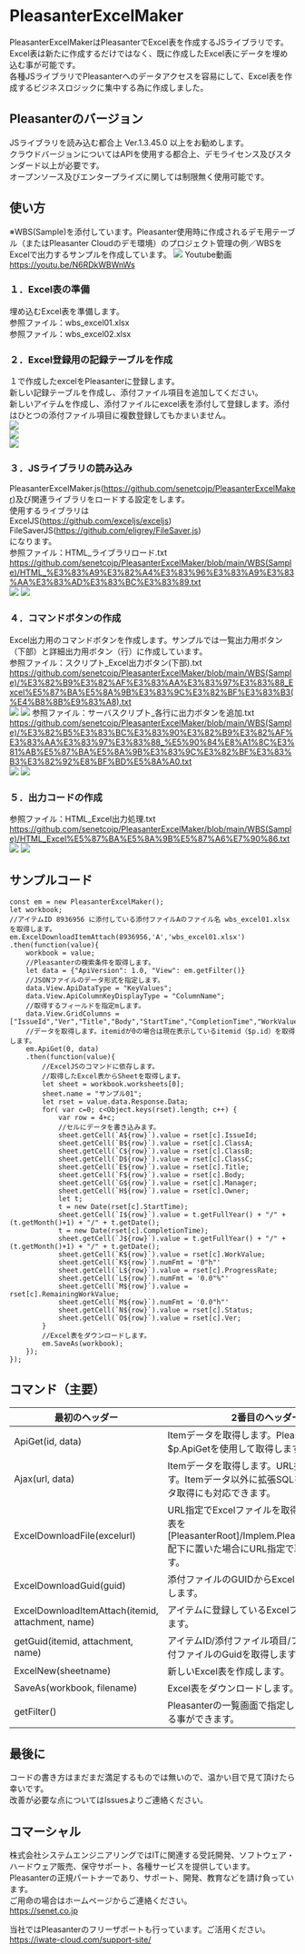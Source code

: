 # PleasanterExcelMaker

PleasanterExcelMakerはPleasanterでExcel表を作成するJSライブラリです。    
Excel表は新たに作成するだけではなく、既に作成したExcel表にデータを埋め込む事が可能です。  
各種JSライブラリでPleasanterへのデータアクセスを容易にして、Excel表を作成するビジネスロジックに集中する為に作成しました。  

## Pleasanterのバージョン
JSライブラリを読み込む都合上 Ver.1.3.45.0 以上をお勧めします。    
クラウドバージョンについてはAPIを使用する都合上、デモライセンス及びスタンダード以上が必要です。    
オープンソース及びエンタープライズに関しては制限無く使用可能です。    
  
## 使い方
※WBS(Sample)を添付しています。Pleasanter使用時に作成されるデモ用テーブル（またはPleasanter Cloudのデモ環境）のプロジェクト管理の例／WBSをExcelで出力するサンプルを作成しています。
![](images/ScreenShot_2023-10-27_182527.png)
Youtube動画  
https://youtu.be/N6RDkWBWnWs

### １．Excel表の準備
埋め込むExcel表を準備します。  
参照ファイル：wbs_excel01.xlsx  
参照ファイル：wbs_excel02.xlsx  

### ２．Excel登録用の記録テーブルを作成
１で作成したexcelをPleasanterに登録します。  
新しい記録テーブルを作成し、添付ファイル項目を追加してください。    
新しいアイテムを作成し、添付ファイルにexcel表を添付して登録します。添付はひとつの添付ファイル項目に複数登録してもかまいません。  
![](images/ScreenShot_2023-10-27_154350.png)  
![](images/ScreenShot_2023-10-27_154405.png)  
![](images/ScreenShot_2023-10-27_154418.png)

### ３．JSライブラリの読み込み
PleasanterExcelMaker.js(https://github.com/senetcojp/PleasanterExcelMaker)及び関連ライブラリをロードする設定をします。  
使用するライブラリは  
ExcelJS(https://github.com/exceljs/exceljs)  
FileSaverJS(https://github.com/eligrey/FileSaver.js)  
になります。  
参照ファイル：HTML_ライブラリロード.txt  
https://github.com/senetcojp/PleasanterExcelMaker/blob/main/WBS(Sample)/HTML_%E3%83%A9%E3%82%A4%E3%83%96%E3%83%A9%E3%83%AA%E3%83%AD%E3%83%BC%E3%83%89.txt  
![](images/ScreenShot_2023-10-27_155502.png)
![](images/ScreenShot_2023-10-27_155511.png)

### ４．コマンドボタンの作成
Excel出力用のコマンドボタンを作成します。サンプルでは一覧出力用ボタン（下部）と詳細出力用ボタン（行）に作成しています。  
参照ファイル：スクリプト_Excel出力ボタン(下部).txt  
https://github.com/senetcojp/PleasanterExcelMaker/blob/main/WBS(Sample)/%E3%82%B9%E3%82%AF%E3%83%AA%E3%83%97%E3%83%88_Excel%E5%87%BA%E5%8A%9B%E3%83%9C%E3%82%BF%E3%83%B3(%E4%B8%8B%E9%83%A8).txt  
![](images/ScreenShot_2023-10-27_155541.png)
![](images/ScreenShot_2023-10-27_155549.png)
参照ファイル：サーバスクリプト_各行に出力ボタンを追加.txt  
https://github.com/senetcojp/PleasanterExcelMaker/blob/main/WBS(Sample)/%E3%82%B5%E3%83%BC%E3%83%90%E3%82%B9%E3%82%AF%E3%83%AA%E3%83%97%E3%83%88_%E5%90%84%E8%A1%8C%E3%81%AB%E5%87%BA%E5%8A%9B%E3%83%9C%E3%82%BF%E3%83%B3%E3%82%92%E8%BF%BD%E5%8A%A0.txt  
![](images/ScreenShot_2023-10-27_155605.png)
![](images/ScreenShot_2023-10-27_155616.png)

### ５．出力コードの作成  
参照ファイル：HTML_Excel出力処理.txt
https://github.com/senetcojp/PleasanterExcelMaker/blob/main/WBS(Sample)/HTML_Excel%E5%87%BA%E5%8A%9B%E5%87%A6%E7%90%86.txt  
![](images/ScreenShot_2023-10-27_155502.png)
![](images/ScreenShot_2023-10-27_155522.png)

## サンプルコード
```
const em = new PleasanterExcelMaker();
let workbook;
//アイテムID 8936956 に添付している添付ファイルAのファイル名 wbs_excel01.xlsx を取得します。
em.ExcelDownloadItemAttach(8936956,'A','wbs_excel01.xlsx')
.then(function(value){
    workbook = value;
    //Pleasanterの検索条件を取得します。
    let data = {"ApiVersion": 1.0, "View": em.getFilter()}
    //JSONファイルのデータ形式を指定します。
    data.View.ApiDataType = "KeyValues";
    data.View.ApiColumnKeyDisplayType = "ColumnName";
    //取得するフィールドを指定mします。
    data.View.GridColumns = ["IssueId","Ver","Title","Body","StartTime","CompletionTime","WorkValue","ProgressRate","RemainingWorkValue","Status","ClassA","ClassB","ClassC","Owner","Manager"];
    //データを取得します。itemidが0の場合は現在表示しているitemid（$p.id）を取得します。
    em.ApiGet(0, data)
    .then(function(value){
        //ExcelJSのコマンドに依存します。
        //取得したExcel表からSheetを取得します。
        let sheet = workbook.worksheets[0];
        sheet.name = "サンプル01";
        let rset = value.data.Response.Data;
        for( var c=0; c<Object.keys(rset).length; c++) {
            var row = 4+c;
            //セルにデータを書き込みます。
            sheet.getCell(`A${row}`).value = rset[c].IssueId;
            sheet.getCell(`B${row}`).value = rset[c].ClassA;
            sheet.getCell(`C${row}`).value = rset[c].ClassB;
            sheet.getCell(`D${row}`).value = rset[c].ClassC;
            sheet.getCell(`E${row}`).value = rset[c].Title;
            sheet.getCell(`F${row}`).value = rset[c].Body;
            sheet.getCell(`G${row}`).value = rset[c].Manager;
            sheet.getCell(`H${row}`).value = rset[c].Owner;
            let t;
            t = new Date(rset[c].StartTime);
            sheet.getCell(`I${row}`).value = t.getFullYear() + "/" + (t.getMonth()+1) + "/" + t.getDate();
            t = new Date(rset[c].CompletionTime);
            sheet.getCell(`J${row}`).value = t.getFullYear() + "/" + (t.getMonth()+1) + "/" + t.getDate();
            sheet.getCell(`K${row}`).value = rset[c].WorkValue;
            sheet.getCell(`K${row}`).numFmt = '0"h"'
            sheet.getCell(`L${row}`).value = rset[c].ProgressRate;
            sheet.getCell(`L${row}`).numFmt = '0.0"%"'
            sheet.getCell(`M${row}`).value = rset[c].RemainingWorkValue;
            sheet.getCell(`M${row}`).numFmt = '0.0"h"'
            sheet.getCell(`N${row}`).value = rset[c].Status;
            sheet.getCell(`O${row}`).value = rset[c].Ver;
        }
        //Excel表をダウンロードします。
        em.SaveAs(workbook);
    });
});
```

## コマンド（主要）
最初のヘッダー | 2番目のヘッダー
------------ | -------------
ApiGet(id, data) | Itemデータを取得します。Pleasanterの$p.ApiGetを使用して取得します。
Ajax(url, data) | Itemデータを取得します。URL指定で取得します。Itemデータ以外に拡張SQLを使用したデータ取得にも対応できます。
ExcelDownloadFile(excelurl) | URL指定でExcelファイルを取得します。Excel表を[PleasanterRoot]/Implem.Pleasanter/wwwroot配下に置いた場合にURL指定で取得が可能です。
ExcelDownloadGuid(guid) | 添付ファイルのGUIDからExcelファイルを取得します。
ExcelDownloadItemAttach(itemid, attachment, name) | アイテムに登録しているExcelファイルを取得します。
getGuid(itemid, attachment, name) | アイテムID/添付ファイル項目/ファイル名から添付ファイルのGuidを取得します。
ExcelNew(sheetname) | 新しいExcel表を作成します。
SaveAs(workbook, filename) | Excel表をダウンロードします。
getFilter() | Pleasanterの一覧画面で指定した条件を取得する事ができます。

## 最後に
コードの書き方はまだまだ満足するものでは無いので、温かい目で見て頂けたら幸いです。    
改善が必要な点についてはIssuesよりご連絡ください。  

## コマーシャル
株式会社システムエンジニアリングではITに関連する受託開発、ソフトウェア・ハードウェア販売、保守サポート、各種サービスを提供しています。    
Pleasanterの正規パートナーであり、サポート、開発、教育などを請け負っています。    
ご用命の場合はホームページからご連絡ください。    
https://senet.co.jp  

当社ではPleasanterのフリーザポートも行っています。ご活用ください。    
https://iwate-cloud.com/support-site/  
